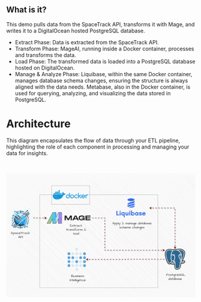 ## What is it?

This demo pulls data from the SpaceTrack API, transforms it with Mage, and writes it to a DigitalOcean hosted PostgreSQL database.

* Extract Phase: Data is extracted from the SpaceTrack API.
* Transform Phase: MageAI, running inside a Docker container, processes and transforms the data.
* Load Phase: The transformed data is loaded into a PostgreSQL database hosted on DigitalOcean.
* Manage & Analyze Phase: Liquibase, within the same Docker container, manages database schema changes, ensuring the structure is always aligned with the data needs. Metabase, also in the Docker container, is used for querying, analyzing, and visualizing the data stored in PostgreSQL.

# Architecture 

This diagram encapsulates the flow of data through your ETL pipeline, highlighting the role of each component in processing and managing your data for insights.

<br>

![Architecture image](./architecture.gif)

<br>
